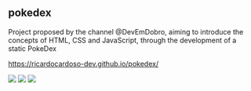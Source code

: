 ## pokedex

<p>Project proposed by the channel @DevEmDobro, aiming to introduce the concepts of HTML, CSS and JavaScript, through the development of a static PokeDex</p>

https://ricardocardoso-dev.github.io/pokedex/


  <a href=""><img src="https://img.shields.io/badge/HTML5-E34F26?style=for-the-badge&logo=html5&logoColor=white" target="_blank"></a>
  <a href=""><img src="https://img.shields.io/badge/CSS3-1572B6?style=for-the-badge&logo=css3&logoColor=white" target="_blank"></a>
  <a href=""><img src="https://img.shields.io/badge/JavaScript-323330?style=for-the-badge&logo=javascript&logoColor=F7DF1E" target="_blank"></a>
  
 

